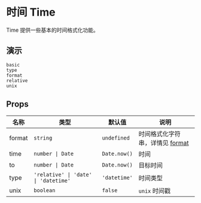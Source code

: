 # 时间 Time

Time 提供一些基本的时间格式化功能。

## 演示

```demo
basic
type
format
relative
unix
```

## Props

| 名称 | 类型 | 默认值 | 说明 |
| --- | --- | --- | --- |
| format | `string` | `undefined` | 时间格式化字符串，详情见 [format](https://date-fns.org/v2.23.0/docs/format) |
| time | `number \| Date` | `Date.now()` | 时间 |
| to | `number \| Date` | `Date.now()` | 目标时间 |
| type | `'relative' \| 'date' \| 'datetime'` | `'datetime'` | 时间类型 |
| unix | `boolean` | `false` | `unix` 时间戳 |
